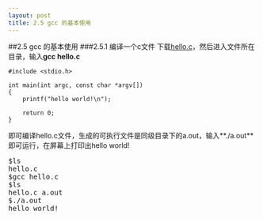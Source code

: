 ```yaml
---
layout: post
title: 2.5 gcc 的基本使用
---
```

##2.5 gcc 的基本使用
###2.5.1 编译一个c文件
下载<a
href="/public/code/hello.c">hello.c</a>，然后进入文件所在目录，输入**gcc
hello.c**<br>

	#include <stdio.h>
	
	int main(int argc, const char *argv[])
	{
	    printf("hello world!\n");

	    return 0;
	}
	
即可编译hello.c文件，生成的可执行文件是同级目录下的a.out，输入**./a.out**即可运行，在屏幕上打印出hello
world!<br>
<pre class='terminal bootcamp'>
<span class='codeline'>$ls</span>
<span class='bash-output'>hello.c</span>
<span class='codeline'>$gcc hello.c</span>
<span class='codeline'>$ls</span>
<span class='bash-output'>hello.c a.out</span>
<span class='codeline'>$./a.out</span>
<span class='bash-output'>hello world!</span>
</pre>

